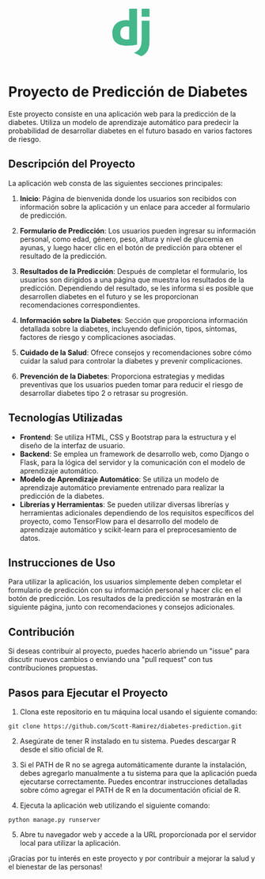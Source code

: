 <p align="center"><img src="data:image/svg+xml,%3Csvg xmlns='http://www.w3.org/2000/svg' width='32' height='32' viewBox='0 0 32 32'%3E%3Cpath d='M14.135 4H18.1v18.169a26.218 26.218 0 0 1-5.143.535c-4.842-.005-7.362-2.168-7.362-6.322 0-4 2.673-6.6 6.816-6.6a6.448 6.448 0 0 1 1.724.2V4Zm0 9.142a3.992 3.992 0 0 0-1.337-.2c-2 0-3.163 1.223-3.163 3.366 0 2.087 1.107 3.239 3.138 3.239a9.355 9.355 0 0 0 1.362-.1v-6.3Z' style='fill:%2344b78b'/%3E%3Cpath d='M24.4 10.059v9.1c0 3.133-.235 4.639-.923 5.938A6.316 6.316 0 0 1 20.237 28l-3.678-1.733a5.708 5.708 0 0 0 3.141-2.629c.566-1.121.745-2.42.745-5.837v-7.742ZM20.441 4.02h3.964v4.028h-3.964z' style='fill:%2344b78b'/%3E%3C/svg%3E" width="128" height="128"></p>


# Proyecto de Predicción de Diabetes

Este proyecto consiste en una aplicación web para la predicción de la diabetes. Utiliza un modelo de aprendizaje automático para predecir la probabilidad de desarrollar diabetes en el futuro basado en varios factores de riesgo.

## Descripción del Proyecto

La aplicación web consta de las siguientes secciones principales:

1. **Inicio**: Página de bienvenida donde los usuarios son recibidos con información sobre la aplicación y un enlace para acceder al formulario de predicción.

2. **Formulario de Predicción**: Los usuarios pueden ingresar su información personal, como edad, género, peso, altura y nivel de glucemia en ayunas, y luego hacer clic en el botón de predicción para obtener el resultado de la predicción.

3. **Resultados de la Predicción**: Después de completar el formulario, los usuarios son dirigidos a una página que muestra los resultados de la predicción. Dependiendo del resultado, se les informa si es posible que desarrollen diabetes en el futuro y se les proporcionan recomendaciones correspondientes.

4. **Información sobre la Diabetes**: Sección que proporciona información detallada sobre la diabetes, incluyendo definición, tipos, síntomas, factores de riesgo y complicaciones asociadas.

5. **Cuidado de la Salud**: Ofrece consejos y recomendaciones sobre cómo cuidar la salud para controlar la diabetes y prevenir complicaciones.

6. **Prevención de la Diabetes**: Proporciona estrategias y medidas preventivas que los usuarios pueden tomar para reducir el riesgo de desarrollar diabetes tipo 2 o retrasar su progresión.

## Tecnologías Utilizadas

- **Frontend**: Se utiliza HTML, CSS y Bootstrap para la estructura y el diseño de la interfaz de usuario.
- **Backend**: Se emplea un framework de desarrollo web, como Django o Flask, para la lógica del servidor y la comunicación con el modelo de aprendizaje automático.
- **Modelo de Aprendizaje Automático**: Se utiliza un modelo de aprendizaje automático previamente entrenado para realizar la predicción de la diabetes.
- **Librerías y Herramientas**: Se pueden utilizar diversas librerías y herramientas adicionales dependiendo de los requisitos específicos del proyecto, como TensorFlow para el desarrollo del modelo de aprendizaje automático y scikit-learn para el preprocesamiento de datos.

## Instrucciones de Uso

Para utilizar la aplicación, los usuarios simplemente deben completar el formulario de predicción con su información personal y hacer clic en el botón de predicción. Los resultados de la predicción se mostrarán en la siguiente página, junto con recomendaciones y consejos adicionales.

## Contribución

Si deseas contribuir al proyecto, puedes hacerlo abriendo un "issue" para discutir nuevos cambios o enviando una "pull request" con tus contribuciones propuestas.

## Pasos para Ejecutar el Proyecto

1. Clona este repositorio en tu máquina local usando el siguiente comando:

```
git clone https://github.com/Scott-Ramirez/diabetes-prediction.git
```
2. Asegúrate de tener R instalado en tu sistema. Puedes descargar R desde el sitio oficial de R.

3. Si el PATH de R no se agrega automáticamente durante la instalación, debes agregarlo manualmente a tu sistema para que la aplicación pueda ejecutarse correctamente. Puedes encontrar instrucciones detalladas sobre cómo agregar el PATH de R en la documentación oficial de R.


4. Ejecuta la aplicación web utilizando el siguiente comando:

```
python manage.py runserver
```


5. Abre tu navegador web y accede a la URL proporcionada por el servidor local para utilizar la aplicación.

¡Gracias por tu interés en este proyecto y por contribuir a mejorar la salud y el bienestar de las personas!
